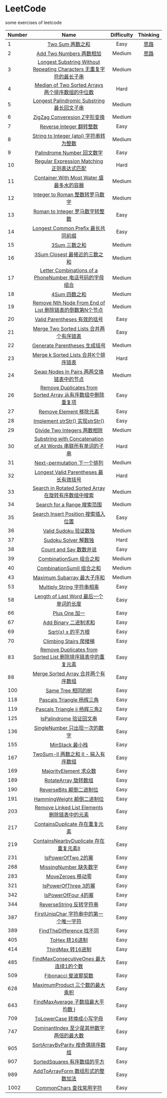 # LeetCode

some exercises of leetcode

| Number | Name | Difficulty | Thinking |
| ------------- |:-------------:| :-----:| :-----:|  
| 1 | [Two Sum 两数之和](https://github.com/kaisa911/LeetCode/blob/master/Solutions/Easy/1-TwoSum.js) | Easy | [思路](https://github.com/kaisa911/LeetCode/issues/1)
| 2 | [Add Two Numbers 两数相加](https://github.com/kaisa911/LeetCode/blob/master/Solutions/Medium/2-AddTwoNumbers.js) | Medium | [思路](https://github.com/kaisa911/LeetCode/issues/2)
| 3 | [Longest Substring Without Repeating Characters 无重复字符的最长子串](https://github.com/kaisa911/LeetCode/blob/master/Solutions/Medium/3-LongestSubstringWithoutRepeatingCharacters%20.js) | Medium |
| 4 | [Median of Two Sorted Arrays 两个排序数组的中位数](https://github.com/kaisa911/LeetCode/blob/master/Solutions/Hard/4-MedianofTwoSortedArrays.js) | Hard |
| 5 | [Longest Palindromic Substring 最长回文子串](https://github.com/kaisa911/LeetCode/blob/master/Solutions/Medium/5-LongestPalindromicSubstring.js) | Medium |
| 6 | [ZigZag Converesion Z字形变换](https://github.com/kaisa911/LeetCode/blob/master/Solutions/Medium/6-ZigZagConveresion.js) | Medium |  
| 7 | [Reverse Integer 翻转整数](https://github.com/kaisa911/LeetCode/blob/master/Solutions/Easy/7-ReverseInteger.js) | Easy |
| 8 | [String to Integer (atoi) 字符串转为整数](https://github.com/kaisa911/LeetCode/blob/master/Solutions/Medium/8-StringtoInteger(atoi).js) | Medium |  
| 9 | [Palindrome Number 回文数字](https://github.com/kaisa911/LeetCode/blob/master/Solutions/Easy/9-PalindromeNumber.js) | Easy |  
| 10 | [Regular Expression Matching 正则表达式匹配](https://github.com/kaisa911/LeetCode/blob/master/Solutions/Hard/10-RegularExpressionMatching.js) | Hard |  
| 11 | [Container With Most Water 盛最多水的容器](https://github.com/kaisa911/LeetCode/blob/master/Solutions/Medium/11-ContainerWithMostWater.js) | Medium |  
| 12 | [Integer to Roman 整数转罗马数字](https://github.com/kaisa911/LeetCode/blob/master/Solutions/Medium/12-IntegertoRoman.js) | Medium |  
| 13 | [Roman to Integer 罗马数字转整数](https://github.com/kaisa911/LeetCode/blob/master/Solutions/Easy/13-RomantoInteger.js) | Easy |  
| 14 | [Longest Common Prefix 最长共同前缀](https://github.com/kaisa911/LeetCode/blob/master/Solutions/Easy/14-LongestCommonPrefix.js) | Easy |  
| 15 | [3Sum 三数之和](https://github.com/kaisa911/LeetCode/blob/master/Solutions/Medium/15-3Sum.js) | Medium |  
| 16 | [3Sum Closest 最接近的三数之和](https://github.com/kaisa911/LeetCode/blob/master/Solutions/Medium/16-3SumClosest.js) | Medium |
| 17 | [Letter Combinations of a PhoneNumber 电话号码的字母组合](https://github.com/kaisa911/LeetCode/blob/master/Solutions/Medium/17-LetterCombinationsofaPhoneNumber.js) | Medium |  
| 18 | [4Sum 四数之和](https://github.com/kaisa911/LeetCode/blob/master/Solutions/Medium/18-4Sum.js) | Medium |  
| 19 | [Remove Nth Node From End of List 删除链表的倒数第N个节点](https://github.com/kaisa911/LeetCode/blob/master/Solutions/Medium/19-RemoveNthNodeFromEndofList.js) | Medium |  
| 20 | [Valid Parentheses 有效的括号](https://github.com/kaisa911/LeetCode/blob/master/Solutions/Easy/20-ValidParentheses.js) | Easy |  
| 21 | [Merge Two Sorted Lists 合并两个有序链表](https://github.com/kaisa911/LeetCode/blob/master/Solutions/Easy/21-MergeTwoSortedLists.js) | Easy |  
| 22 | [Generate Parentheses 生成括号](https://github.com/kaisa911/LeetCode/blob/master/Solutions/Medium/22-GenerateParentheses.js) | Medium |  
| 23 | [Merge k Sorted Lists 合并K个排序链表](https://github.com/kaisa911/LeetCode/blob/master/Solutions/Hard/23-MergekSortedLists.js) | Hard |  
| 24 | [Swap Nodes In Pairs 两两交换链表中的节点](https://github.com/kaisa911/LeetCode/blob/master/Solutions/Medium/24-SwapNodesInPairs.js) | Medium |  
| 26 | [Remove Duplicates from Sorted Array 从有序数组中删除重复项](https://github.com/kaisa911/LeetCode/blob/master/Solutions/Easy/26-RemoveDuplicatesfromSortedArray.js) | Easy |
| 27 | [Remove Element 移除元素](https://github.com/kaisa911/LeetCode/blob/master/Solutions/Easy/27-RemoveElement.js) | Easy |
| 28 | [Implement strStr() 实现strStr()](https://github.com/kaisa911/LeetCode/blob/master/Solutions/Easy/28-ImplementstrStr().js) | Easy |  
| 29 | [Divide Two Integers 两数相除](https://github.com/kaisa911/LeetCode/blob/master/Solutions/Medium/29-DivideTwoIntegers.js) | Medium |  
| 30 | [Substring with Concatenation of All Words 串联所有单词的子串](https://github.com/kaisa911/LeetCode/blob/master/Solutions/Hard/30-SubstringwithConcatenationofAllWords.js) | Hard |  
| 31 | [Next-permutation 下一个排列](https://github.com/kaisa911/LeetCode/blob/master/Solutions/Medium/Next-permutation.js) | Medium |  
| 32 | [Longest Valid Parentheses 最长有效括号](https://github.com/kaisa911/LeetCode/blob/master/Solutions/Hard/LongestValidParentheses.js) | Hard |  
| 33 | [Search in Rotated Sorted Array 在旋转有序数组中搜索](https://github.com/kaisa911/LeetCode/blob/master/Solutions/Medium/SearchinRotatedSortedArray.js) | Medium |  
| 34 | [Search for a Range 搜索范围](https://github.com/kaisa911/LeetCode/blob/master/Solutions/Medium/SearchforaRange.js) | Medium |  
| 35 | [Search Insert Position 搜索插入位置](https://github.com/kaisa911/LeetCode/blob/master/Solutions/Easy/SearchInsertPosition.js) | Easy |  
| 36 | [Valid Sudoku 验证数独](https://github.com/kaisa911/LeetCode/blob/master/Solutions/Medium/ValidSudoku.js) | Medium |  
| 37 | [Sudoku Solver 解数独](https://github.com/kaisa911/LeetCode/blob/master/Solutions/Hard/SudokuSolver.js) | Hard |  
| 38 | [Count and Say 数数并说](https://github.com/kaisa911/LeetCode/blob/master/Solutions/Easy/38-CountandSay.js) | Easy |  
| 39 | [CombinationSum 组合之和](https://github.com/kaisa911/LeetCode/blob/master/Solutions/Medium/CombinationSum.js) | Medium |  
| 40 | [CombinationSumII 组合之和](https://github.com/kaisa911/LeetCode/blob/master/Solutions/Medium/CombinationSumII.js) | Medium |  
| 43 | [Maximum Subarray 最大子序和](https://github.com/kaisa911/LeetCode/blob/master/Solutions/Medium/43-MaximumSubarray.js) | Medium |  
| 53 | [Multiply String 字符串相乘](https://github.com/kaisa911/LeetCode/blob/master/Solutions/Medium/53-MultiplyString.js) | Easy |  
| 58 | [Length of Last Word 最后一个单词的长度](https://github.com/kaisa911/LeetCode/blob/master/Solutions/Easy/58-LengthofLastWord.js) | Easy |
| 66 | [Plus One 加一](https://github.com/kaisa911/LeetCode/blob/master/Solutions/Easy/PlusOne.js) | Easy |  
| 67 | [Add Binary 二进制求和](https://github.com/kaisa911/LeetCode/blob/master/Solutions/Easy/67-AddBinary.js) | Easy |  
| 69 | [Sqrt(x) x 的平方根](https://github.com/kaisa911/LeetCode/blob/master/Solutions/Easy/Sqrt(x).js) | Easy |  
| 70 | [Climbing Stairs 爬楼梯](https://github.com/kaisa911/LeetCode/blob/master/Solutions/Easy/70-ClimbingStairs.js) | Easy |
| 83 | [Remove Duplicates from Sorted List 删除排序链表中的重复元素](https://github.com/kaisa911/LeetCode/blob/master/Solutions/Easy/RemoveDuplicatesfromSortedList.js) | Easy |
| 88 | [Merge Sorted Array 合并两个有序数组](https://github.com/kaisa911/LeetCode/blob/master/Solutions/Easy/88-MergeSortedArray.js) | Easy |
| 100 | [Same Tree 相同的树](https://github.com/kaisa911/LeetCode/blob/master/Solutions/Easy/SameTree.js) | Easy |
| 118 | [Pascals Triangle 杨辉三角](https://github.com/kaisa911/LeetCode/blob/master/Solutions/Easy/118-PascalsTriangle.js) | Easy |
| 119 | [Pascals Triangle ii 杨辉三角2](https://github.com/kaisa911/LeetCode/blob/master/Solutions/Easy/119-PascalsTriangleii.js) | Easy |
| 125 | [IsPalindrome 验证回文串](https://github.com/kaisa911/LeetCode/blob/master/Solutions/Easy/125-isPalindrome.js) | Easy |
| 136 | [SingleNumber 只出现一次的数字](https://github.com/kaisa911/LeetCode/blob/master/Solutions/Easy/136-singleNumber.js) | Easy |
| 155 | [MinStack 最小栈](https://github.com/kaisa911/LeetCode/blob/master/Solutions/Easy/155-MinStack.js) | Easy |
| 167 | [TwoSum-II 两数之和 II - 输入有序数组](https://github.com/kaisa911/LeetCode/blob/master/Solutions/Easy/167-TwoSumII.js) | Easy |
| 169 | [MajorityElement 求众数](https://github.com/kaisa911/LeetCode/blob/master/Solutions/Easy/169-majorityElement.js) | Easy |
| 189 | [RotateArray 旋转数组](https://github.com/kaisa911/LeetCode/blob/master/Solutions/Easy/189-rotateArray.js) | Easy |
| 190 | [ReverseBits 颠倒二进制位](https://github.com/kaisa911/LeetCode/blob/master/Solutions/Easy/190-reverseBits.js) | Easy |
| 191 | [HammingWeight 颠倒二进制位](https://github.com/kaisa911/LeetCode/blob/master/Solutions/Easy/191-hammingWeight.js) | Easy |
| 203 | [Remove Linked List Elements 删除链表中的元素](https://github.com/kaisa911/LeetCode/blob/master/Solutions/Easy/RemoveLinkedListElements.js) | Easy |
| 217 | [ContainsDuplicate 存在重复元素](https://github.com/kaisa911/LeetCode/blob/master/Solutions/Easy/217-containsDuplicate.js) | Easy |
| 219 | [ContainsNearbyDuplicate 存在重复元素II](https://github.com/kaisa911/LeetCode/blob/master/Solutions/Easy/219-containsNearbyDuplicate.js) | Easy |
| 231 | [IsPowerOfTwo 2的幂](https://github.com/kaisa911/LeetCode/blob/master/Solutions/Easy/231-isPowerOfTwo.js) | Easy |
| 268 | [MissingNumber 缺失数字](https://github.com/kaisa911/LeetCode/blob/master/Solutions/Easy/268-missingNumber.js) | Easy |
| 283 | [MoveZeroes 移动零](https://github.com/kaisa911/LeetCode/blob/master/Solutions/Easy/283-moveZeroes.js) | Easy |
| 321 | [IsPowerOfThree 3的幂](https://github.com/kaisa911/LeetCode/blob/master/Solutions/Easy/321-isPowerOfThree.js) | Easy |
| 342 | [IsPowerOfFour 4的幂](https://github.com/kaisa911/LeetCode/blob/master/Solutions/Easy/342-isPowerOfFour.js) | Easy |
| 344 | [ReverseString  反转字符串](https://github.com/kaisa911/LeetCode/blob/master/Solutions/Easy/344-reverseString.js) | Easy |
| 387 | [FirstUniqChar  字符串中的第一个唯一字符](https://github.com/kaisa911/LeetCode/blob/master/Solutions/Easy/387-firstUniqChar.js) | Easy |
| 389 | [FindTheDifference 找不同](https://github.com/kaisa911/LeetCode/blob/master/Solutions/Easy/389-findTheDifference.js) | Easy |
| 405 | [ToHex 转16进制](https://github.com/kaisa911/LeetCode/blob/master/Solutions/Easy/405-ToHex.js) | Easy |
| 414 | [ThirdMax 转16进制](https://github.com/kaisa911/LeetCode/blob/master/Solutions/Easy/414-thirdMax.js) | Easy |
| 485 | [FindMaxConsecutiveOnes 最大连续1的个数](https://github.com/kaisa911/LeetCode/blob/master/Solutions/Easy/485-findMaxConsecutiveOnes.js) | Easy |
| 509 | [Fibonacci 斐波那契数](https://github.com/kaisa911/LeetCode/blob/master/Solutions/Easy/509-Fibonacci.js) | Easy |
| 628 | [MaximumProduct 三个数的最大乘积](https://github.com/kaisa911/LeetCode/blob/master/Solutions/Easy/628-maximumProduct.js) | Easy |
| 643 | [FindMaxAverage 子数组最大平均数 I](https://github.com/kaisa911/LeetCode/blob/master/Solutions/Easy/643-findMaxAverage.js) | Easy |
| 709 | [ToLowerCase 转换成小写字母](https://github.com/kaisa911/LeetCode/blob/master/Solutions/Easy/709-toLowerCase.js) | Easy |
| 747 | [DominantIndex 至少是其他数字两倍的最大数](https://github.com/kaisa911/LeetCode/blob/master/Solutions/Easy/747-dominantIndex.js) | Easy |
| 905 | [SortArrayByParity 按奇偶排序数组](https://github.com/kaisa911/LeetCode/blob/master/Solutions/Easy/905-sortArrayByParity.js) | Easy |
| 907 | [SortedSquares 有序数组的平方](https://github.com/kaisa911/LeetCode/blob/master/Solutions/Easy/907-sortedSquares.js) | Easy |
| 989 | [AddToArrayForm 数组形式的整数加法](https://github.com/kaisa911/LeetCode/blob/master/Solutions/Easy/989-addToArrayForm.js) | Easy |
| 1002 | [CommonChars 查找常用字符](https://github.com/kaisa911/LeetCode/blob/master/Solutions/Easy/1002-commonChars.js) | Easy |